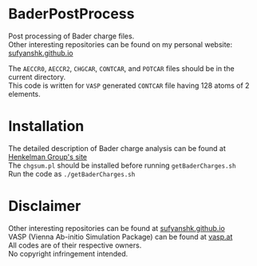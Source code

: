 # BaderPostProcess
Post processing of Bader charge files.  
Other interesting repositories can be found on my personal website: <a href="https://sufyanshk.github.io/">sufyanshk.github.io</a>

The `AECCR0`, `AECCR2`, `CHGCAR`, `CONTCAR`, and `POTCAR` files should be in the current directory.  
This code is written for `VASP` generated `CONTCAR` file having 128 atoms of 2 elements.

# Installation
The detailed description of Bader charge analysis can be found at [Henkelman Group's site](http://theory.cm.utexas.edu/henkelman/code/bader/)  
The `chgsum.pl` should be installed before running `getBaderCharges.sh`  
Run the code as `./getBaderCharges.sh`

# Disclaimer
Other interesting repositories can be found at [sufyanshk.github.io](https://sufyanshk.github.io)  
VASP (Vienna Ab-initio Simulation Package) can be found at [vasp.at](https://vasp.at)  
All codes are of their respective owners.  
No copyright infringement intended.  
